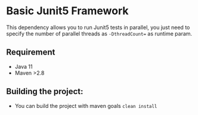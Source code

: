 # Basic Junit5 Framework
This dependency allows you to run Junit5 tests in parallel, you just need to specify the number of parallel threads as `-DthreadCount=` as runtime param.

## Requirement
* Java 11
* Maven >2.8

## Building the project:
* You can build the project with maven goals `clean install`